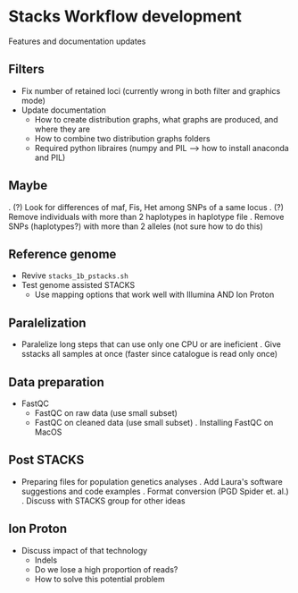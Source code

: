 # Stacks Workflow development
Features and documentation updates

## Filters
* Fix number of retained loci (currently wrong in both filter and graphics mode)
* Update documentation
  - How to create distribution graphs, what graphs are produced, and where they are
  - How to combine two distribution graphs folders
  - Required python libraires (numpy and PIL --> how to install anaconda and PIL)

## Maybe
. (?) Look for differences of maf, Fis, Het among SNPs of a same locus
. (?) Remove individuals with more than 2 haplotypes in haplotype file
. Remove SNPs (haplotypes?) with more than 2 alleles (not sure how to do this)

## Reference genome
* Revive `stacks_1b_pstacks.sh`
* Test genome assisted STACKS
  - Use mapping options that work well with Illumina AND Ion Proton

## Paralelization
- Paralelize long steps that can use only one CPU or are ineficient
. Give sstacks all samples at once (faster since catalogue is read only once)

## Data preparation
* FastQC
  - FastQC on raw data (use small subset)
  - FastQC on cleaned data (use small subset)
  . Installing FastQC on MacOS

## Post STACKS
* Preparing files for population genetics analyses
. Add Laura's software suggestions and code examples
. Format conversion (PGD Spider et. al.)
. Discuss with STACKS group for other ideas

## Ion Proton
* Discuss impact of that technology
  - Indels
  - Do we lose a high proportion of reads?
  - How to solve this potential problem

